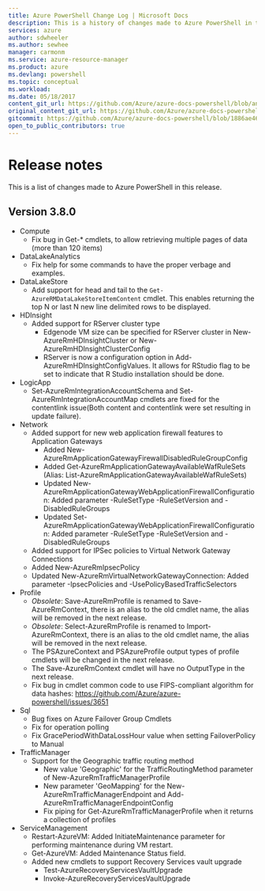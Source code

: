 ```yaml
---
title: Azure PowerShell Change Log | Microsoft Docs
description: This is a history of changes made to Azure PowerShell in the latest release.
services: azure
author: sdwheeler
ms.author: sewhee
manager: carmonm
ms.service: azure-resource-manager
ms.product: azure
ms.devlang: powershell
ms.topic: conceptual
ms.workload:
ms.date: 05/18/2017
content_git_url: https://github.com/Azure/azure-docs-powershell/blob/anne052617/azureps-cmdlets-docs/ResourceManager/docs-conceptual/3.8.0/release-notes-azureps.md
original_content_git_url: https://github.com/Azure/azure-docs-powershell/blob/anne052617/azureps-cmdlets-docs/ResourceManager/docs-conceptual/3.8.0/release-notes-azureps.md
gitcommit: https://github.com/Azure/azure-docs-powershell/blob/1886ae4675a95d2bdeb222cb28c9c5c7645fb848
open_to_public_contributors: true
---
```


# Release notes

This is a list of changes made to Azure PowerShell in this release.

## Version 3.8.0
* Compute
  - Fix bug in Get-* cmdlets, to allow retrieving multiple pages of data (more than 120 items)
* DataLakeAnalytics
  - Fix help for some commands to have the proper verbage and examples.
* DataLakeStore
  - Add support for head and tail to the `Get-AzureRMDataLakeStoreItemContent` cmdlet. This enables returning the top N or last N new line delimited rows to be displayed.
* HDInsight
  - Added support for RServer cluster type
    + Edgenode VM size can be specified for RServer cluster in New-AzureRmHDInsightCluster or New-AzureRmHDInsightClusterConfig
    + RServer is now a configuration option in Add-AzureRmHDInsightConfigValues. It allows for RStudio flag to be set to indicate that R Studio installation should be done.
* LogicApp
  - Set-AzureRmIntegrationAccountSchema and Set-AzureRmIntegrationAccountMap cmdlets are fixed for the contentlink issue(Both content and contentlink were set resulting in update failure).
* Network
  - Added support for new web application firewall features to Application Gateways
    + Added New-AzureRmApplicationGatewayFirewallDisabledRuleGroupConfig
    + Added Get-AzureRmApplicationGatewayAvailableWafRuleSets (Alias: List-AzureRmApplicationGatewayAvailableWafRuleSets)
    + Updated New-AzureRmApplicationGatewayWebApplicationFirewallConfiguration: Added parameter -RuleSetType -RuleSetVersion and -DisabledRuleGroups
    + Updated Set-AzureRmApplicationGatewayWebApplicationFirewallConfiguration: Added parameter -RuleSetType -RuleSetVersion and -DisabledRuleGroups
  - Added support for IPSec policies to Virtual Network Gateway Connections
  - Added New-AzureRmIpsecPolicy
  - Updated New-AzureRmVirtualNetworkGatewayConnection: Added parameter -IpsecPolicies and -UsePolicyBasedTrafficSelectors
* Profile
  - *Obsolete*: Save-AzureRmProfile is renamed to Save-AzureRmContext, there is an alias to the old cmdlet name, the alias will be removed in the next release.
  - *Obsolete*: Select-AzureRmProfile is renamed to Import-AzureRmContext, there is an alias to the old cmdlet name, the alias will be removed in the next release.
  - The PSAzureContext and PSAzureProfile output types of profile cmdlets will be changed in the next release.
  - The Save-AzureRmContext cmdlet will have no OutputType in the next release.
  - Fix bug in cmdlet common code to use FIPS-compliant algorithm for data hashes: https://github.com/Azure/azure-powershell/issues/3651
* Sql
  - Bug fixes on Azure Failover Group Cmdlets
  - Fix for operation polling
  - Fix GracePeriodWithDataLossHour value when setting FailoverPolicy to Manual
* TrafficManager
  - Support for the Geographic traffic routing method
    + New value 'Geographic' for the TrafficRoutingMethod parameter of New-AzureRmTrafficManagerProfile
    + New parameter 'GeoMapping' for the New-AzureRmTrafficManagerEndpoint and Add-AzureRmTrafficManagerEndpointConfig
    + Fix piping for Get-AzureRmTrafficManagerProfile when it returns a collection of profiles
* ServiceManagement
  - Restart-AzureVM: Added InitiateMaintenance parameter for performing maintenance during VM restart.
  - Get-AzureVM: Added Maintenance Status field.
  - Added new cmdlets to support Recovery Services vault upgrade
    + Test-AzureRecoveryServicesVaultUpgrade
    + Invoke-AzureRecoveryServicesVaultUpgrade
